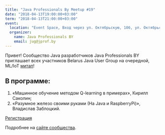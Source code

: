 ```yaml
---
title: "Java Professionals By Meetup #19"
date: "2018-04-13T19:00:00+03:00"
term: "2018-04-13T21:00:00+03:00"
event:
  location: "Event Space, Вход через ул. Октябрьскую, 10б, ул. Октябрьская 16А, Минск, Беларусь"
  organizer:
    name: Java Professionals BY
    email: jug@jprof.by
---
```


Привет! Сообщество Java разработчиков Java Professionals BY приглашает всех участников Belarus Java User Group на очередной, 
ML/IoT [митап](https://jprof.by/post/anons-meetup-19/)!

## В программе:

1. «Машинное обучение методом Q-learning в примерах», Кирилл Саколин;
1. «Разумное железо своими руками (На Java и RaspberryPi)», Владислав Заблоцкий.

[Регистрация](https://bit.ly/jprof_reg_19)

Подробнее на [сайте сообщества](https://jprof.by/post/anons-meetup-19/).
